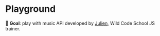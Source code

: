 # Playground

🎯 **Goal**: play with music API developed by [Julien](https://github.com/JIdayyy), Wild Code School JS trainer.
